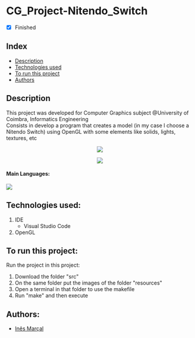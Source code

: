 # CG_Project-Nitendo_Switch
- [x] Finished

## Index
- [Description](#description)
- [Technologies used](#technologies-used)
- [To run this project](#to-run-this-project)
- [Authors](#authors)

## Description
This project was developed for Computer Graphics subject @University of Coimbra, Informatics Engineering<br>
Consists in develop a program that creates a model (in my case I choose a Nitendo Switch) using OpenGL with some elements like solids, lights, textures, etc<br>
<p align="center">
  <img src=https://i.imgur.com/lYxu97D.pngg />
</p>
<p align="center">
  <img src=https://i.imgur.com/RgjOXHl.png />
</p>

#### Main Languages:
![](https://img.shields.io/badge/-C++-333333?style=flat&logo=C%2B%2B&logoColor=895BE6)

## Technologies used:
1. IDE
    - Visual Studio Code 
2. OpenGL

## To run this project:
Run the project in this project:
1. Download the folder "src" 
2. On the same folder put the images of the folder "resources"
3. Open a terminal in that folder to use the makefile 
4. Run "make" and then execute

## Authors:
- [Inês Marçal]([https://github.com/ikikara](https://github.com/inesmarcal/))
